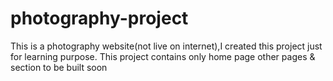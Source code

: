 # photography-project
This is a photography website(not live on internet),I created this project just for learning purpose. This project contains only home page
other pages & section to be built soon

